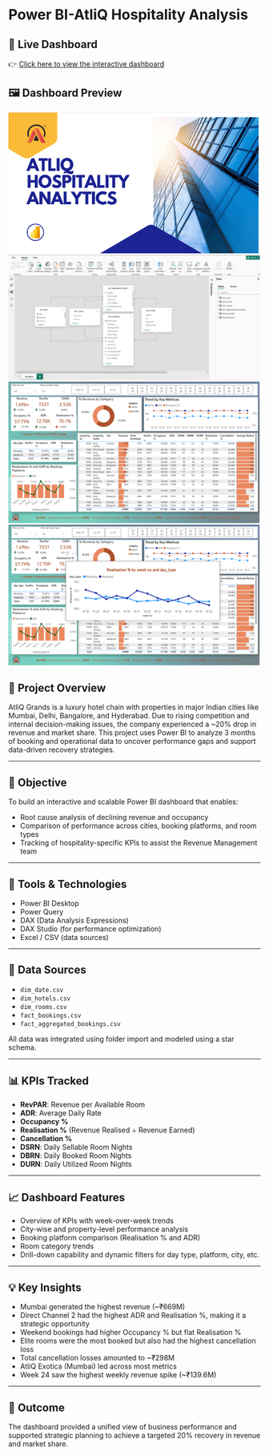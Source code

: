 # Power BI-AtliQ Hospitality Analysis

## 🔗 Live Dashboard
👉 [Click here to view the interactive dashboard](https://app.powerbi.com/view?r=eyJrIjoiNGQ5ZDIzMjQtOTZmMi00MTBiLThkYmEtODQ2ZjI0YTdiYTEyIiwidCI6ImM2ZTU0OWIzLTVmNDUtNDAzMi1hYWU5LWQ0MjQ0ZGM1YjJjNCJ9 )

## 🖼️ Dashboard Preview

![Dashboard Preview](./Dashboard-Preview.png)
![Dashboard Preview 1](./Dashboard%20Preview%20-%201.png)  
![Dashboard Preview 2](./Dashboard%20Preview%20-%202.png)  
![Dashboard Preview 3](./Dashboard%20preview%20-%203.png)

## 📘 Project Overview
AtliQ Grands is a luxury hotel chain with properties in major Indian cities like Mumbai, Delhi, Bangalore, and Hyderabad. Due to rising competition and internal decision-making issues, the company experienced a ~20% drop in revenue and market share. This project uses Power BI to analyze 3 months of booking and operational data to uncover performance gaps and support data-driven recovery strategies.

---

## 🎯 Objective
To build an interactive and scalable Power BI dashboard that enables:
- Root cause analysis of declining revenue and occupancy
- Comparison of performance across cities, booking platforms, and room types
- Tracking of hospitality-specific KPIs to assist the Revenue Management team

---

## 🧰 Tools & Technologies
- Power BI Desktop
- Power Query
- DAX (Data Analysis Expressions)
- DAX Studio (for performance optimization)
- Excel / CSV (data sources)

---

## 📂 Data Sources
- `dim_date.csv`
- `dim_hotels.csv`
- `dim_rooms.csv`
- `fact_bookings.csv`
- `fact_aggregated_bookings.csv`

All data was integrated using folder import and modeled using a star schema.

---

## 📊 KPIs Tracked
- **RevPAR**: Revenue per Available Room  
- **ADR**: Average Daily Rate  
- **Occupancy %**  
- **Realisation %** (Revenue Realised ÷ Revenue Earned)  
- **Cancellation %**  
- **DSRN**: Daily Sellable Room Nights  
- **DBRN**: Daily Booked Room Nights  
- **DURN**: Daily Utilized Room Nights  

---

## 📈 Dashboard Features
- Overview of KPIs with week-over-week trends
- City-wise and property-level performance analysis
- Booking platform comparison (Realisation % and ADR)
- Room category trends
- Drill-down capability and dynamic filters for day type, platform, city, etc.

---

## 💡 Key Insights
- Mumbai generated the highest revenue (~₹669M)
- Direct Channel 2 had the highest ADR and Realisation %, making it a strategic opportunity
- Weekend bookings had higher Occupancy % but flat Realisation %
- Elite rooms were the most booked but also had the highest cancellation loss
- Total cancellation losses amounted to ~₹298M
- AtliQ Exotica (Mumbai) led across most metrics
- Week 24 saw the highest weekly revenue spike (~₹139.6M)

---

## 📌 Outcome
The dashboard provided a unified view of business performance and supported strategic planning to achieve a targeted 20% recovery in revenue and market share.

```
